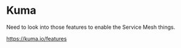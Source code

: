 # Kuma

Need to look into those features to enable the Service Mesh things.

<https://kuma.io/features>